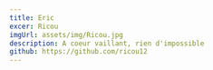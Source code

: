 ```yaml
---
title: Eric
excer: Ricou
imgUrl: assets/img/Ricou.jpg
description: A coeur vaillant, rien d'impossible
github: https://github.com/ricou12
---
```


